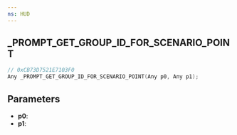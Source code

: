 ```yaml
---
ns: HUD
---
```

## _PROMPT_GET_GROUP_ID_FOR_SCENARIO_POINT

```c
// 0xCB73D7521E7103F0
Any _PROMPT_GET_GROUP_ID_FOR_SCENARIO_POINT(Any p0, Any p1);
```

## Parameters
* **p0**:
* **p1**:
